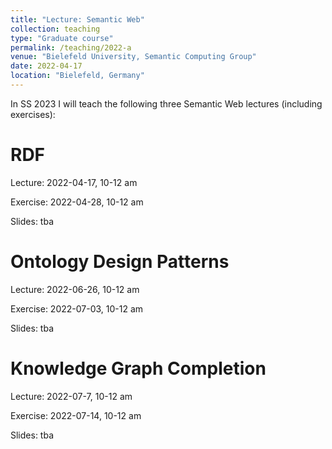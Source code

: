 ```yaml
---
title: "Lecture: Semantic Web"
collection: teaching
type: "Graduate course"
permalink: /teaching/2022-a
venue: "Bielefeld University, Semantic Computing Group"
date: 2022-04-17
location: "Bielefeld, Germany"
---
```


In SS 2023 I will teach the following three Semantic Web lectures (including exercises):

RDF 
======
Lecture: 2022-04-17, 10-12 am

Exercise: 2022-04-28, 10-12 am

Slides: tba 


Ontology Design Patterns 
======
Lecture: 2022-06-26, 10-12 am

Exercise: 2022-07-03, 10-12 am

Slides: tba


Knowledge Graph Completion 
======
Lecture: 2022-07-7, 10-12 am

Exercise: 2022-07-14, 10-12 am

Slides: tba
